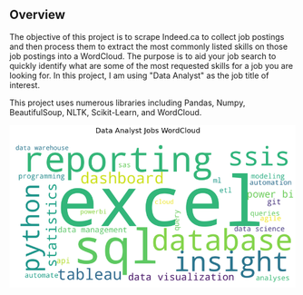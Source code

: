 ## Overview

The objective of this project is to scrape Indeed.ca to collect job postings and then process them to extract the most commonly listed skills on those job postings into a WordCloud. The purpose is to aid your job search to quickly identify what are some of the most requested skills for a job you are looking for. In this project, I am using "Data Analyst" as the job title of interest.

This project uses numerous libraries including Pandas, Numpy, BeautifulSoup, NLTK, Scikit-Learn, and WordCloud.

![](images/data_analyst_wordcloud.png)